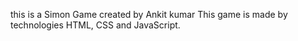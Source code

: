 this is a Simon Game created by Ankit kumar
This game is made by technologies HTML, CSS and JavaScript.